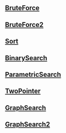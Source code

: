 ## [BruteForce](https://github.com/kps990515/algorithm/tree/master/fast/1.%20BruteForce)
## [BruteForce2](https://github.com/kps990515/algorithm/tree/master/fast/2.%20BruteForce2)
## [Sort](https://github.com/kps990515/algorithm/tree/master/fast/3.%20Sort)
## [BinarySearch](https://github.com/kps990515/algorithm/tree/master/fast/4.%20BinarySearch)
## [ParametricSearch](https://github.com/kps990515/algorithm/tree/master/fast/5.%20ParametricSearch)
## [TwoPointer](https://github.com/kps990515/algorithm/tree/master/fast/6.%20TwoPointer)
## [GraphSearch](https://github.com/kps990515/algorithm/tree/master/fast/7.%20GraphSearch)
## [GraphSearch2](https://github.com/kps990515/algorithm/tree/master/fast/8.%20GraphSearch2)